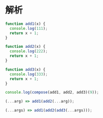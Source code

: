 <!--
 * @Author: your name
 * @Date: 2020-06-19 17:46:36
 * @LastEditTime: 2020-06-19 17:46:59
 * @LastEditors: Please set LastEditors
 * @Description: In User Settings Edit
 * @FilePath: \coding\手写类\手写一个redux\README.md
-->

# 解析

```js
function add1(x) {
  console.log(111);
  return x + 1;
}

function add2(x) {
  console.log(222);
  return x + 1;
}

function add3(x) {
  console.log(333);
  return x + 1;
}

console.log(compose(add1, add2, add3)(9));

(...arg) => add1(add2(...arg));

(...args) => add1(add2(add3(...args)));
```
